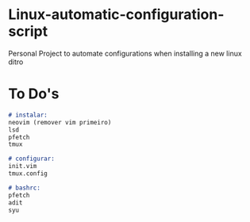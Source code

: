 # Linux-automatic-configuration-script
Personal Project to automate configurations when installing a new linux ditro

# To Do's

```md
# instalar:
neovim (remover vim primeiro)
lsd
pfetch
tmux

# configurar:
init.vim
tmux.config

# bashrc:
pfetch
adit
syu
```
